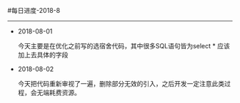 ﻿#每日进度-2018-8


----------
 - 2018-08-01

   今天主要是在优化之前写的选宿舍代码，其中很多SQL语句皆为select * 应该加上去具体的字段
 - 2018-08-02

   今天把代码重新审视了一遍，删除部分无效的引入，之后开发一定注意此类过程，会无端耗费资源。
   